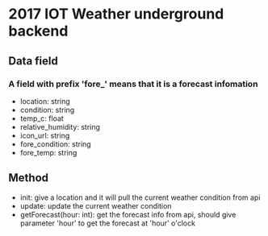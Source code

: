 # 2017 IOT Weather underground backend
## Data field
### A field with prefix 'fore_' means that it is a forecast infomation
- location: string
- condition: string
- temp_c: float
- relative_humidity: string
- icon_url: string
- fore_condition: string
- fore_temp: string

## Method
- init: give a location and it will pull the current weather condition from api
- update: update the current weather condition
- getForecast(hour: int): get the forecast info from api, should give parameter 'hour' to get the forecast at 'hour' o'clock
